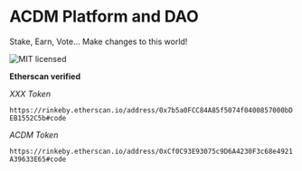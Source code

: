 # ACDM Platform and DAO

Stake, Earn, Vote... Make changes to this world!


![MIT licensed](https://img.shields.io/badge/license-MIT-blue.svg)

**Etherscan verified**

*XXX Token*

`https://rinkeby.etherscan.io/address/0x7b5a0FCC84A85f5074f0400857000bDEB1552C5b#code`


*ACDM Token*

`https://rinkeby.etherscan.io/address/0xCf0C93E93075c9D6A4230F3c68e4921A39633E65#code`